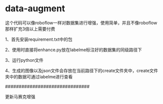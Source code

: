 # data-augment

这个代码可以像roboflow一样对数据集进行增强，使用简单，并且不像roboflow那样扩充3倍以上需要付费

1、首先安装requirement.txt中的包

2、使用时直接将enhance.py放在labelme标注好的数据集的同级路径下

3、运行python文件

4、生成的图像以及json文件会存放在当前路径下的create文件夹中，create文件夹中的数据可通过labelme进行查看

###############################

更新马赛克增强
